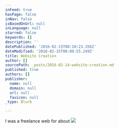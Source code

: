 ```yaml
---
inFeed: true
hasPage: false
inNav: false
isBasedOnUrl: null
inLanguage: null
starred: false
keywords: []
description: ''
datePublished: '2016-02-15T08:10:23.356Z'
dateModified: '2016-02-15T08:09:55.249Z'
title: Website Creation
author: []
sourcePath: _posts/2016-02-14-website-creation.md
published: true
authors: []
publisher:
  name: null
  domain: null
  url: null
  favicon: null
_type: Blurb

---
```

I was a freelance web for about
![](https://the-grid-user-content.s3-us-west-2.amazonaws.com/ddbef8bb-6d9d-4dd5-b235-f8aa82e4d24c.png)